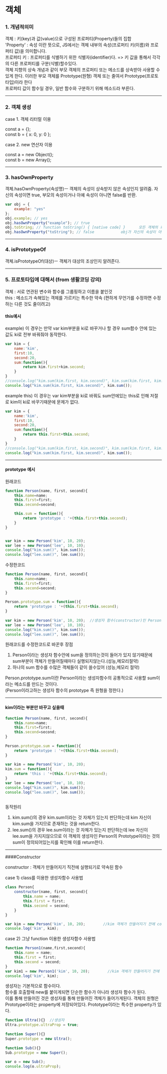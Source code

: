객체
===
### 1. 개념적의미

객체 : 키(key)과 값(value)으로 구성된 프로퍼티(Property)들의 집합  
'Property' : 속성 이란 뜻으로, JS에서는 객체 내부의 속성(프로퍼티 키(이름)와 프로퍼티 값)을 의미합니다.  
프로퍼티 키 :  프로퍼티를 식별하기 위한 식별자(identifier)다. => 키 값을 통해서 각각의 다른 프로퍼티를 구분(식별)할수있다.    
 객체 지향의 상속 개념과 같이 부모 객체의 프로퍼티 또는 메소드를 상속받아 사용할 수 있게 한다. 이러한 부모 객체를 Prototype(원형) 객체 또는 줄여서 Prototype(프로토타입)이라 한다  
프로퍼티 값이 함수일 경우, 일반 함수와 구분하기 위해 메소드라 부른다.
<hr/>

### 2. 객체 생성
case 1. 객체 리터럴 이용

const a = {};  
const b = { x: 0, y: 0 };

case 2. new 연산자 이용

const a = new Object();  
const b = new Array();  

<hr/>

### 3. hasOwnProperty
객체.hasOwnProperty(속성명)ㅡ 객체의 속성이 상속받지 않은 속성인지 알려줌. 자신의 속성이면 true, 부모의 속성이거나 아예 속성이 아니면 false를 반환.  
```js
var obj = {
	example: "yes"
};
obj.example; // yes
obj.hasOwnProperty("example"); // true
obj.toString; // function toString() { [native code] }      모든 객체의 최상위 객체인 object가 가진 toString이다.
obj.hasOwnProperty("toString"); // false            obj가 자신의 속성이 아닌 최상위 객체의 속성이므로 false return
```
<hr/>

### 4. isPrototypeOf
객체.isPrototypeOf(대상)ㅡ 객체가 대상의 조상인지 알려준다.
<hr/>

### 5. 프로토타입에 대해서 (from 생활코딩 강의)
객체 : 서로 연관된 변수와 함수를 그룹핑하고 이름을 붙인것  
this : 메소드가 속해있는 객체를 가르키는 특수한 약속 (편하게 무언가를 수정하면 수정하는 다른 것도 줄이려고)
#### this예시
example) 이 경우는 만약 var kim부분을 ki로 바꾸거나 할 경우 sum함수 안에 있는 값도 ki로 전부 바꿔줘야 동작한다. 
```js
var kim = {
    name:'kim',
    first:10,
    second:20,
    sum:function(){
        return kim.first+kim.second;
    }
}
//console.log("kim.sum(kim.first, kim.second)", kim.sum(kim.first, kim.second));
console.log("kim.sum(kim.first, kim.second)", kim.sum());
```

example this) 이 경우는 var kim부분을 ki로 바꿔도 sum안에있는 this로 인해 저절로 kim이 ki로 바꾸기때문에 문제가 없다.
```js
var kim = {
    name:'kim',
    first:10,
    second:20,
    sum:function(){
        return this.first+this.second;
    }
}
//console.log("kim.sum(kim.first, kim.second)", kim.sum(kim.first, kim.second));
console.log("kim.sum(kim.first, kim.second)", kim.sum());
``` 
<hr/>

#### prototype 예시
원래코드
```js
function Person(name, first, second){
    this.name=name;
    this.first=first;
    this.second=second;

    this.sum = function(){
        return 'prototype : '+(this.first+this.second);
    }
}  


var kim = new Person('kim', 10, 20);
var lee = new Person('lee', 10, 10);
console.log("kim.sum()", kim.sum());
console.log("lee.sum()", lee.sum());
```

수정한코드
```js
function Person(name, first, second){
    this.name=name;
    this.first=first;
    this.second=second;   
}
 
Person.prototype.sum = function(){
    return 'prototype : '+(this.first+this.second);
}
 
var kim = new Person('kim', 10, 20);  //생성자 함수(constructor)인 Person
var lee = new Person('lee', 10, 10);
console.log("kim.sum()", kim.sum());
console.log("lee.sum()", lee.sum());
```
원래코드를 수정한코드로 바꾼후 장점 
1. Person이라는 생성자 함수안에 sum을 정의하는것이 들어가 있지 않기때문에 sum부분이 객체가 만들어질때마다 실행되지않는다.(성능,메모리절약)
2. 하나의 sum 함수를 수많은 객체들이 같이 쓸수있어 (성능,메모리 절약)

Person.prototype.sum이란 Person이라는 생성자함수의 공통적으로 사용할 sum이라는 메소드를 만드는 것이다.  
(Person이라고하는 생성자 함수의 prototype 즉 원형을 정한다.)
<hr/>

#### kim이라는 부분만 바꾸고 싶을때
```js
function Person(name, first, second){
    this.name=name;
    this.first=first;
    this.second=second;   
}
 
Person.prototype.sum = function(){
    return 'prototype : '+(this.first+this.second);
}
 
var kim = new Person('kim', 10, 20);
kim.sum = function(){
    return 'this : '+(this.first+this.second);
}
var lee = new Person('lee', 10, 10);
console.log("kim.sum()", kim.sum());
console.log("lee.sum()", lee.sum());
 
```
동작원리 
1) kim.sum()의 경우 kim.sum이라는 것 자체가 있는지 판단하는데 kim 자신이 kim.sum을 가지므로 존재하는 것을 return한다.
2) lee.sum()의 경우 lee.sum이라는 것 자체가 있는지 판단하는데 lee 자신이 lee.sum을 가지지않으므로 이 객체의 생성자인 Person의 Prototype이라는 것의 sum이 정의되어있는지를 확인해 이를 return한다.

<hr/>

####Constructor

constructor : 객체가 만들어지기 직전에 실행되기로 약속된 함수  
 
case 1) class를 이용한 생성자함수 사용법
```js
class Person{
    constructor(name, first, second){
        this.name = name;
        this.first = first;
        this.second = second;
    }
}

var kim = new Person('kim', 10, 20);        //kim 객체가 만들어지기 전에 constructor가 실행이 되어 값들이 저장된다.
console.log('kim', kim);
```
case 2) 그냥 function 이용한 생성자함수 사용법
```js
function Person1(name,first,second){
    this.name = name;
    this.first = first;
    this.second = second;
}
var kim1 = new Person1('kim', 10, 20);        //kim 객체가 만들어지기 전에 constructor가 실행이 되어 값들이 저장된다.
console.log('kim', kim);
```

생성자는 기본적으로 함수이다.  
함수를 호출할때 new를 붙이게되면 단순한 함수가 아니라 생성자 함수가 된다.  
이를 통해 만들어진 것은 생성자를 통해 만들어진 객체가 들어가게된다.
객체의 원형은 Prototype이라는 property에 저장되어있다. 
Prototype이라는 특수한 property가 있다. 
```js
function Ultra(){}  //생성자
Ultra.prototype.ultraProp = true;
 
function Super(){}
Super.prototype = new Ultra();
 
function Sub(){}
Sub.prototype = new Super();
 
var o = new Sub();
console.log(o.ultraProp);
```
